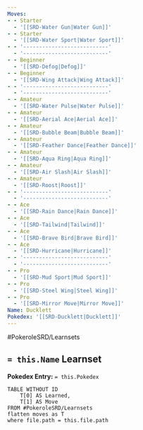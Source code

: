 ```yaml
---
Moves:
- - Starter
  - '[[SRD-Water Gun|Water Gun]]'
- - Starter
  - '[[SRD-Water Sport|Water Sport]]'
- - '---------------------------'
  - '---------------------------'
- - Beginner
  - '[[SRD-Defog|Defog]]'
- - Beginner
  - '[[SRD-Wing Attack|Wing Attack]]'
- - '---------------------------'
  - '---------------------------'
- - Amateur
  - '[[SRD-Water Pulse|Water Pulse]]'
- - Amateur
  - '[[SRD-Aerial Ace|Aerial Ace]]'
- - Amateur
  - '[[SRD-Bubble Beam|Bubble Beam]]'
- - Amateur
  - '[[SRD-Feather Dance|Feather Dance]]'
- - Amateur
  - '[[SRD-Aqua Ring|Aqua Ring]]'
- - Amateur
  - '[[SRD-Air Slash|Air Slash]]'
- - Amateur
  - '[[SRD-Roost|Roost]]'
- - '---------------------------'
  - '---------------------------'
- - Ace
  - '[[SRD-Rain Dance|Rain Dance]]'
- - Ace
  - '[[SRD-Tailwind|Tailwind]]'
- - Ace
  - '[[SRD-Brave Bird|Brave Bird]]'
- - Ace
  - '[[SRD-Hurricane|Hurricane]]'
- - '---------------------------'
  - '---------------------------'
- - Pro
  - '[[SRD-Mud Sport|Mud Sport]]'
- - Pro
  - '[[SRD-Steel Wing|Steel Wing]]'
- - Pro
  - '[[SRD-Mirror Move|Mirror Move]]'
Name: Ducklett
Pokedex: '[[SRD-Ducklett|Ducklett]]'
---
```


#PokeroleSRD/Learnsets

## `= this.Name` Learnset

**Pokedex Entry:** `= this.Pokedex`

```dataview
TABLE WITHOUT ID
    T[0] AS Learned,
    T[1] AS Move
FROM #PokeroleSRD/Learnsets
flatten moves as T
where file.path = this.file.path
```
